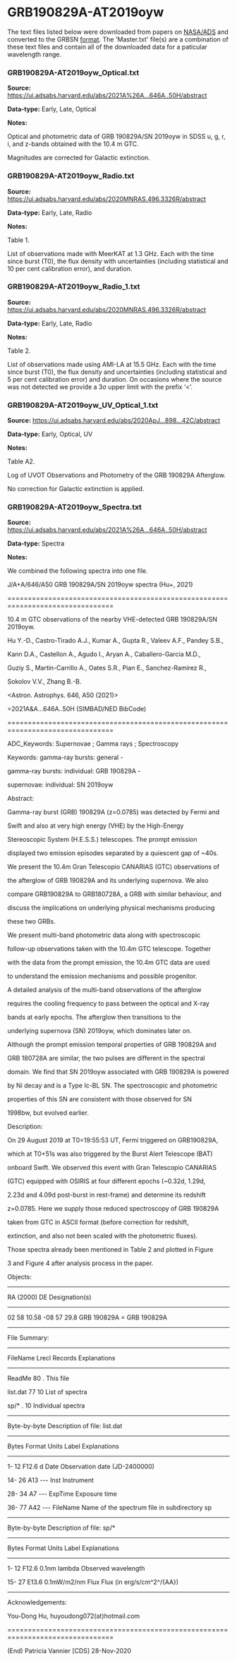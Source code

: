 # GRB190829A-AT2019oyw


The text files listed below were downloaded from papers on [NASA/ADS](https://ui.adsabs.harvard.edu) and converted to the GRBSN [format](https://github.com/GabrielF98/GRBSNWebtool/tree/master/Webtool/static/SourceData). The 'Master.txt' file(s) are a combination of these text files and contain all of the downloaded data for a paticular wavelength range.

### GRB190829A-AT2019oyw_Optical.txt


**Source:** https://ui.adsabs.harvard.edu/abs/2021A%26A...646A..50H/abstract

**Data-type:** Early, Late, Optical

**Notes:**

Optical and photometric data of GRB 190829A/SN 2019oyw in SDSS u, g, r, i, and z-bands obtained with the 10.4 m GTC.

Magnitudes are corrected for Galactic extinction.

### GRB190829A-AT2019oyw_Radio.txt


**Source:** https://ui.adsabs.harvard.edu/abs/2020MNRAS.496.3326R/abstract

**Data-type:** Early, Late, Radio

**Notes:**

Table 1.

List of observations made with MeerKAT at 1.3 GHz. Each with the time since burst (T0), the flux density with uncertainties (including statistical and 10 per cent calibration error), and duration.

### GRB190829A-AT2019oyw_Radio_1.txt


**Source:** https://ui.adsabs.harvard.edu/abs/2020MNRAS.496.3326R/abstract

**Data-type:** Early, Late, Radio

**Notes:**

Table 2.

List of observations made using AMI-LA at 15.5 GHz. Each with the time since burst (T0), the flux density and uncertainties (including statistical and 5 per cent calibration error) and duration. On occasions where the source was not detected we provide a 3σ upper limit with the prefix ‘<’.

### GRB190829A-AT2019oyw_UV_Optical_1.txt


**Source:** https://ui.adsabs.harvard.edu/abs/2020ApJ...898...42C/abstract

**Data-type:** Early, Optical, UV

**Notes:**

Table A2.

Log of UVOT Observations and Photometry of the GRB 190829A Afterglow.

No correction for Galactic extinction is applied.

### GRB190829A-AT2019oyw_Spectra.txt


**Source:** https://ui.adsabs.harvard.edu/abs/2021A%26A...646A..50H/abstract

**Data-type:** Spectra

**Notes:**

We combined the following spectra into one file.



J/A+A/646/A50 GRB 190829A/SN 2019oyw spectra (Hu+, 2021)

================================================================================

10.4 m GTC observations of the nearby VHE-detected GRB 190829A/SN 2019oyw.

Hu Y.-D., Castro-Tirado A.J., Kumar A., Gupta R., Valeev A.F., Pandey S.B.,

Kann D.A., Castellon A., Agudo I., Aryan A., Caballero-Garcia M.D.,

Guziy S., Martin-Carrillo A., Oates S.R., Pian E., Sanchez-Ramirez R.,

Sokolov V.V., Zhang B.-B.

<Astron. Astrophys. 646, A50 (2021)>

=2021A&A...646A..50H (SIMBAD/NED BibCode)

================================================================================

ADC_Keywords: Supernovae ; Gamma rays ; Spectroscopy

Keywords: gamma-ray bursts: general -

gamma-ray bursts: individual: GRB 190829A -

supernovae: individual: SN 2019oyw



Abstract:

Gamma-ray burst (GRB) 190829A (z=0.0785) was detected by Fermi and

Swift and also at very high energy (VHE) by the High-Energy

Stereoscopic System (H.E.S.S.) telescopes. The prompt emission

displayed two emission episodes separated by a quiescent gap of ~40s.

We present the 10.4m Gran Telescopio CANARIAS (GTC) observations of

the afterglow of GRB 190829A and its underlying supernova. We also

compare GRB190829A to GRB180728A, a GRB with similar behaviour, and

discuss the implications on underlying physical mechanisms producing

these two GRBs.



We present multi-band photometric data along with spectroscopic

follow-up observations taken with the 10.4m GTC telescope. Together

with the data from the prompt emission, the 10.4m GTC data are used

to understand the emission mechanisms and possible progenitor.



A detailed analysis of the multi-band observations of the afterglow

requires the cooling frequency to pass between the optical and X-ray

bands at early epochs. The afterglow then transitions to the

underlying supernova (SN) 2019oyw, which dominates later on.



Although the prompt emission temporal properties of GRB 190829A and

GRB 180728A are similar, the two pulses are different in the spectral

domain. We find that SN 2019oyw associated with GRB 190829A is powered

by Ni decay and is a Type Ic-BL SN. The spectroscopic and photometric

properties of this SN are consistent with those observed for SN

1998bw, but evolved earlier.



Description:

On 29 August 2019 at T0=19:55:53 UT, Fermi triggered on GRB190829A,

which at T0+51s was also triggered by the Burst Alert Telescope (BAT)

onboard Swift. We observed this event with Gran Telescopio CANARIAS

(GTC) equipped with OSIRIS at four different epochs (~0.32d, 1.29d,

2.23d and 4.09d post-burst in rest-frame) and determine its redshift

z=0.0785. Here we supply those reduced spectroscopy of GRB 190829A

taken from GTC in ASCII format (before correction for redshift,

extinction, and also not been scaled with the photometric fluxes).

Those spectra already been mentioned in Table 2 and plotted in Figure

3 and Figure 4 after analysis process in the paper.



Objects:

---------------------------------------------------

RA (2000) DE Designation(s)

---------------------------------------------------

02 58 10.58 -08 57 29.8 GRB 190829A = GRB 190829A

---------------------------------------------------



File Summary:

--------------------------------------------------------------------------------

FileName Lrecl Records Explanations

--------------------------------------------------------------------------------

ReadMe 80 . This file

list.dat 77 10 List of spectra

sp/* . 10 Individual spectra

--------------------------------------------------------------------------------



Byte-by-byte Description of file: list.dat

--------------------------------------------------------------------------------

Bytes Format Units Label Explanations

--------------------------------------------------------------------------------

1- 12 F12.6 d Date Observation date (JD-2400000)

14- 26 A13 --- Inst Instrument

28- 34 A7 --- ExpTime Exposure time

36- 77 A42 --- FileName Name of the spectrum file in subdirectory sp

--------------------------------------------------------------------------------



Byte-by-byte Description of file: sp/*

--------------------------------------------------------------------------------

Bytes Format Units Label Explanations

--------------------------------------------------------------------------------

1- 12 F12.6 0.1nm lambda Observed wavelength

15- 27 E13.6 0.1mW/m2/nm Flux Flux (in erg/s/cm^2^/{AA})

--------------------------------------------------------------------------------



Acknowledgements:

You-Dong Hu, huyoudong072(at)hotmail.com



================================================================================

(End) Patricia Vannier [CDS] 28-Nov-2020